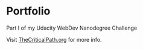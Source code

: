 # Portfolio
Part  I of my Udacity WebDev Nanodegree Challenge

Visit <a href="http://www.thecriticalpath.org">TheCriticalPath.org</a> for more info.
